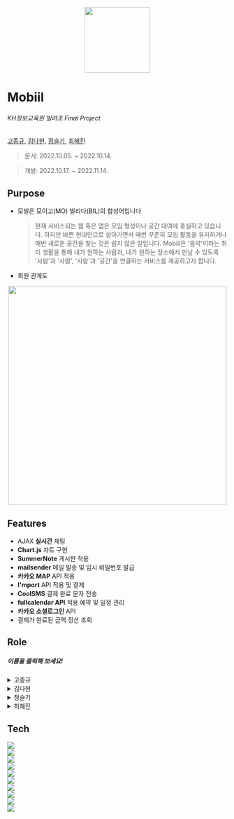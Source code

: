 <p align="center"><img src="https://user-images.githubusercontent.com/110793386/199872240-a703eb91-b9ef-45d4-958e-7250dd120969.jpg" width = '150px'></p>

 
#  Mobiil  

###### _KH정보교육원 빌려조 Final Project_            
[고종규](https://github.com/JongGyuGo), [김다현](https://github.com/hhdk0), [정슬기](https://github.com/seulki1211), [최혜진](https://github.com/Choehyejin)

  > 문서: 2022.10.05. ~ 2022.10.14.
  
  > 개발: 2022.10.17. ~ 2022.11.14.

 


## Purpose 
- 모빌은 모이고(MO) 빌리다(BIL)의 합성어입니다
    > 현재 서비스되는 웹 혹은 앱은 모임 형성이나 공간 대여에 충실하고 있습니다. 하지만 바쁜 현대인으로 살아가면서 매번 꾸준히 모임 활동을 유지하거나 매번 새로운 공간을 찾는 것은 쉽지 않은 일입니다. 
    > Mobiil은 '음악'이라는 취미 생활을 통해 내가 원하는 사람과, 내가 원하는 장소에서 만날 수 있도록 '사람'과 '사람', '사람'과 '공간'을 연결하는 서비스를 제공하고자 합니다.
- 회원 관계도
<p align="center"><img src="https://user-images.githubusercontent.com/110793386/200467714-f2250002-576a-472a-82c9-fb66631c3a23.png" width = '500px'></p>



## Features
* AJAX **실시간** 채팅
* **Chart.js** 차트 구현
* **SummerNote** 게시판 적용
* **mailsender**  메일 발송 및 임시 비밀번호 발급
* **카카오 MAP** API 적용
* **I'mport** API 적용 및 결제
* **CoolSMS** 결제 완료 문자 전송
* **fullcalendar API** 적용 예약 및 일정 관리
* **카카오 소셜로그인** API 
* 결제가 완료된 금액 정산 조회

## Role 
##### 이름을 클릭해 보세요!


<details>
<summary>고종규</summary>
<div markdown="1">
<br>
<br>
   
* <b>예약 일정 확인</b>
   
https://user-images.githubusercontent.com/109054053/202122427-f0d51ef0-390e-4669-b3a3-29743d5748c8.mp4
	
<br>

* <b>기간별 판매 금액 확인</b>

https://user-images.githubusercontent.com/109054053/202122846-0a6d3032-7818-407c-a770-698171724c5d.mp4

<br>
	
* <b>월별 데이터 현황</b>

https://user-images.githubusercontent.com/109054053/202123506-62a7eeeb-70cf-40e5-9c27-baae7586c8da.mp4

<br>
	
* <b>기타 기능</b>
   
1. 호스트 정보 조회 및 정보 수정
2. 공간 CRUD
3. 예약 CRUD
<br>
</div>
</details>
 
<details>
<summary>김다현</summary>
<div markdown="1">
		 
<br>

 ## * 공간 리스트
		 
https://user-images.githubusercontent.com/105486016/202107815-bf216833-6fc4-48af-9ccc-1523cb30702f.mp4
		 
	    - 지역별 조회(공간 승인 날짜 내림차순 정렬), 지역+공간 이름 검색, 가격 검색
	        ,최신순 정렬, 리뷰 많은순 정렬, 찜 많은순 정렬 가능
	    - 지역/가격/검색 + 최신순,찜많은순,리뷰많은순 정렬 가능

 ## * 공간 상세페이지
		 
![상세조회](https://user-images.githubusercontent.com/105486016/202125033-1e66902c-a3bd-4969-b674-075cfbab84ad.gif)
		 
	    - 공간 이름, 공간 소개 내용, 찜 여부를 나타내는 하트, 결제를 위한 fullcalendar와 시 선택 셀렉트박스,
	        리뷰(비로그인, 개인 회원은 답글보기 버튼이 나타나지 않음), 호스트 댓글 조회
				 
 ## * 찜 기능 / 결제 및 예약
		 
https://user-images.githubusercontent.com/105486016/202107551-84bb85b3-9a3e-47ed-94f9-a61b651e7a06.mp4
		 
	    - 로그인 한 개인 회원의 이메일을 이용해 aJax로 DB에 저장된 정보를 비교하여 찜 여부를 int로 받아
	       존재하면 빨간 하트가 되고, 존재하지 않으면 빈 하트가 표시된다.
	    - 아임포트 API를 이용해 결제를 하고, 결제가 완료되면 예약 정보를 DB에 저장하여
	       예약 완료 페이지에서 정보를 확인할 수 있다.
	    - 예약이 완료 되면 coolSMS API를 이용해 문자가 전송된다. ↓
		 
 ![화면 캡처 2022-11-16 172532](https://user-images.githubusercontent.com/105486016/202127563-a6befeb9-9685-4d34-82d4-fa98a40ba57b.png)

		 
 ## * 호스트 답글
	
		 
 ![호스트댓글](https://user-images.githubusercontent.com/105486016/202091596-ef8f0b0a-57b1-4abc-b18a-5cde1b438e1b.gif)

	    - 상세 페이지에서 로그인 한 호스트의 이메일과 공간을 등록한 호스트 이메일을 비교하여
	       같은 이메일이면 답글달기 버튼이 나타나 답글을 등록할 수 있다.
	    - 답글은 수정과 삭제가 가능하며, replace 처리를 통해 개행이 가능하다.





</div>
</details>
 

<details>
<summary>정슬기</summary>
<div markdown="1">

 <details>
 <summary>  파트너</summary>
 <div markdown="1">
 
![final_partner_CRUD](https://user-images.githubusercontent.com/110793386/200469526-f8145459-5fe4-4672-a30d-f804710d8670.jpg)

    -  파트너 정보 CRUD 및 검색

https://user-images.githubusercontent.com/110793386/200464088-79b42844-ee91-4a7e-b1b2-ea8f48ba9078.mp4

<p align="center"><img src="https://user-images.githubusercontent.com/110793386/200465375-c937d8d3-b62f-4d55-9173-826f12947141.png" width = '500px'></p>


    -  파트너 승인 및 메일 발송
  
  
```java
if(!member.getMemberNick().equals(originNick)) {

  // 파트너 기존 정보 삭제
  Partner originPartner = pService.findByEmail(member.getMemberEmail());
  if(originPartner != null) {
   pService.deletePartner(originPartner.getPartnerNo());
  }
  
  // 기존 채팅방 삭제
  List<ChatRoom> cList = cService.listByMemberNick(originNick);
  for(int i = 0; i < cList.size(); i++) {
   cService.disableRoom(cList.get(i).getRoomNo());
  }
}
```
  
    - 파트너 닉네임 변경 시 기존 파트너 정보 및 채팅방 삭제
    
 </div>
 </details>

 <details>
 <summary>  Ajax 실시간 채팅</summary>
 <div markdown="1">

 
https://user-images.githubusercontent.com/110793386/199904349-0630f938-587c-4822-8f89-b0d8873f83a3.mp4

    -  기존 채팅로그 열람
    -  안읽은 메세지 카운트
    -  공간 검색 및 공유


```JS
function openChatRoom(createUser, withUser) {
	if(confirm("채팅을 시작하시겠습니까?")){
		$.ajax({
			url:"/chat/createChatRoom.kh",
			tyep: "get",
			data: {createUser: createUser,
					withUser:withUser},
			success:
				function(data) {
					if(data == "already"){
						alert("이미 생성된 채팅방입니다");
						window.open('/chat/chatWindow.kh?memberNick='+createUser+'', 'window', 'width=500, height=700, menubar=no, status=no, toolbar=no');
					}else if(data == "success"){
						alert("채팅이 시작됩니다.");
						window.open('/chat/chatWindow.kh?memberNick='+createUser+'', 'window', 'width=500, height=700, menubar=no, status=no, toolbar=no');
					}else if(data == "needRegist"){
						alert("파트너만 서비스 이용이 가능합니다");
					}else if(data == "needApproval"){
						alert("파트너 승인이 필요합니다")
					}else{
						alert("채팅방 생성 실패")
					}
				},
			error:
				function() {
					alert("에러")
				},
		})
	}
 ```


    -  채팅방 중복 생성 방지, 회원별 채팅 권한 제한
    
    

 
 

https://user-images.githubusercontent.com/110793386/199905369-77bbc08e-ec8f-443b-a3d0-532ca2370de7.mp4


![image](https://user-images.githubusercontent.com/110793386/200094181-a0430105-2471-4705-8189-32d85f02525b.png)

    -  오라클 JOB 객체 및 스케줄러를 이용한 채팅방 영구 삭제 
    
https://user-images.githubusercontent.com/110793386/199907210-96a1bf11-2761-4e2d-b58b-a249f2c7ade6.mp4

    -  상대방 프로필 사진 노출 마우스오버 이벤트
 

 </div>
 </details>

 <details>
 <summary>  기타 </summary>
 <div markdown="1">
 
 
 https://user-images.githubusercontent.com/110793386/199899456-bd299880-ffa7-4abf-8e04-64819cc76e0b.mp4

     - 회원 및 공간 정보 현황 대시보드
     - chart.js 및 카카오 map API 사용
     - 5분에 한 번 갱신해 실시간 현황 반영

![image](https://user-images.githubusercontent.com/110793386/200469816-f79a2d57-4914-443a-a342-94d3ce4c6daf.png)

     - 배너 CRUD 
     - 배너 수정 시 배너 이미지와 내용을 분리하여 수정


https://user-images.githubusercontent.com/110793386/200994969-a9473587-26be-477d-afa4-0e71a4e97160.mp4
	 
![final_calendar_service](https://user-images.githubusercontent.com/110793386/200994979-a99d0a3b-71c6-46f3-9e2a-009e52de0aca.png)

     - 일정 달력 CRUD

	 
 </div>
 </details>

</div>
</details>
 
 

    
<details>
<summary>최혜진</summary>
<div markdown="1">

 > 회원가입 및 로그인
 >  > 작성중
 
 > 마이페이지 및 리뷰
 >  > 작성 중

</div>
</details>

## Tech
<div> 
  <img src="https://img.shields.io/badge/java-007396?style=for-the-badge&logo=java&logoColor=white"> 
  <br>
  <img src="https://img.shields.io/badge/html5-E34F26?style=for-the-badge&logo=html5&logoColor=white"> 
  <br>
  <img src="https://img.shields.io/badge/css-1572B6?style=for-the-badge&logo=css3&logoColor=white"> 
  <br>
  <img src="https://img.shields.io/badge/javascript-F7DF1E?style=for-the-badge&logo=javascript&logoColor=black"> 
  <br>
  <img src="https://img.shields.io/badge/jquery-0769AD?style=for-the-badge&logo=jquery&logoColor=white">
  <br>
  <img src="https://img.shields.io/badge/oracle-F80000?style=for-the-badge&logo=oracle&logoColor=white"> 
  <br>
  <img src="https://img.shields.io/badge/mysql-4479A1?style=for-the-badge&logo=mysql&logoColor=white"> 
  <br>
  <img src="https://img.shields.io/badge/spring-6DB33F?style=for-the-badge&logo=spring&logoColor=white"> 
  <br>
  <img src="https://img.shields.io/badge/apache tomcat-F8DC75?style=for-the-badge&logo=apachetomcat&logoColor=white">
  <br>
  <img src="https://img.shields.io/badge/github-181717?style=for-the-badge&logo=github&logoColor=white">
  <br>
</div>
